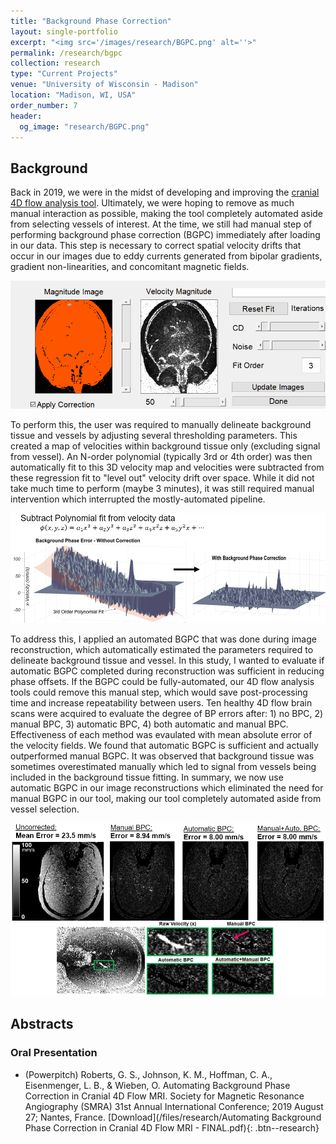 ```yaml
---
title: "Background Phase Correction"
layout: single-portfolio
excerpt: "<img src='/images/research/BGPC.png' alt=''>"
permalink: /research/bgpc
collection: research
type: "Current Projects"
venue: "University of Wisconsin - Madison"
location: "Madison, WI, USA"
order_number: 7
header: 
  og_image: "research/BGPC.png"
---
```


Background
------
Back in 2019, we were in the midst of developing and improving the [cranial 4D flow analysis tool](/research/qvt). Ultimately, we were hoping to remove as much manual interaction as possible, making the tool completely automated aside from selecting vessels of interest. At the time, we still had manual step of performing background phase correction (BGPC) immediately after loading in our data. This step is necessary to correct spatial velocity drifts that occur in our images due to eddy currents generated from bipolar gradients, gradient non-linearities, and concomitant magnetic fields. 

![](/images/research/BGPC_1_manual.gif)

To perform this, the user was required to manually delineate background tissue and vessels by adjusting several thresholding parameters. This created a map of velocities within background tissue only (excluding signal from vessel). An N-order polynomial (typically 3rd or 4th order) was then automatically fit to this 3D velocity map and velocities were subtracted from these regression fit to "level out" velocity drift over space. While it did not take much time to perform (maybe 3 minutes), it was still required manual intervention which interrupted the mostly-automated pipeline.

![](/images/research/BGPC_2_correction.PNG)

To address this, I applied an automated BGPC that was done during image reconstruction, which automatically estimated the parameters required to delineate background tissue and vessel. In this study, I wanted to evaluate if automatic BGPC completed during reconstruction was sufficient in reducing phase offsets. If the BGPC could be fully-automated, our 4D flow analysis tools could remove this manual step, which would save post-processing time and increase repeatability between users. Ten healthy 4D flow brain scans were acquired to evaluate the degree of BP errors after: 1) no BPC, 2) manual BPC, 3) automatic BPC, 4) both automatic and manual BPC. Effectiveness of each method was evaulated with mean absolute error of the velocity fields. We found that automatic BGPC is sufficient and actually outperformed manual BGPC. It was observed that background tissue was sometimes overestimated manually which led to signal from vessels being included in the background tissue fitting. In summary, we now use automatic BGPC in our image reconstructions which eliminated the need for manual BGPC in our tool, making our tool completely automated aside from vessel selection.

![](/images/research/BGPC_3_results.PNG)

Abstracts
------
### Oral Presentation
* (Powerpitch) Roberts, G. S., Johnson, K. M., Hoffman, C. A., Eisenmenger, L. B., & Wieben, O. Automating Background Phase Correction in Cranial 4D Flow MRI. Society for Magnetic Resonance Angiography (SMRA) 31st Annual International Conference; 2019 August 27; Nantes, France. 
[Download](/files/research/Automating Background Phase Correction in Cranial 4D Flow MRI - FINAL.pdf){: .btn--research} 
